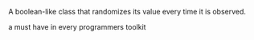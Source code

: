 A boolean-like class that randomizes its value every time it is observed.

a must have in every programmers toolkit
